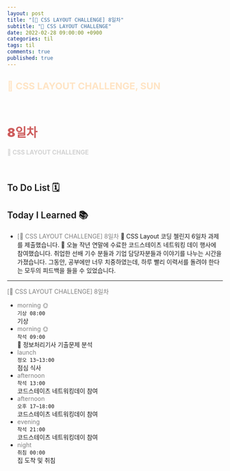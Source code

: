 ```yaml
---
layout: post
title: "[👑 CSS LAYOUT CHALLENGE] 8일차"
subtitle: "👑 CSS LAYOUT CHALLENGE"
date: 2022-02-28 09:00:00 +0900
categories: til
tags: til
comments: true
published: true
---
```


## <span style="color:Bisque;font-size: 22px">👑 CSS LAYOUT CHALLENGE, SUN</span>

<br />

# **<span style="font-weight:900;color:indianred">8일차</span>**

**<span style="color:lightgray">👑 CSS LAYOUT CHALLENGE</span>**

<br />

## <span style="font-weight:600">To Do List</span> 🗓

## <span style="font-weight:600">Today I Learned</span> 📚

- <span style="color:gray">[👑 CSS LAYOUT CHALLENGE] 8일차</span>
  👑 CSS Layout 코딩 첼린지 6일차 과제를 제출했습니다.
  💬 오늘 작년 연말에 수료한 코드스테이츠 네트워킹 데이 행사에 참여했습니다. 취업한 선배 기수 분들과 기업 담당자분들과 이야기를 나누는 시간을 가졌습니다. 그동안, 공부에만 너무 치중하였는데, 하루 빨리 이력서를 돌려야 한다는 모두의 피드백을 들을 수 있었습니다.

---

<span style="color:gray">[👑 CSS LAYOUT CHALLENGE] 8일차</span>

- <span style="color:gray">morning 🌞</span> <br>
  `기상 08:00` <br>
  기상
- <span style="color:gray">morning 🌞</span> <br>
  `착석 09:00` <br>
  📖 정보처리기사 기출문제 분석
- <span style="color:gray">launch</span> <br>
  `정오 13~13:00`<br>
  점심 식사
- <span style="color:gray">afternoon</span> <br>
  `착석 13:00`<br>
  코드스테이츠 네트워킹데이 참여
- <span style="color:gray">afternoon</span> <br>
  `오후 17~18:00`<br>
  코드스테이츠 네트워킹데이 참여
- <span style="color:gray">evening</span> <br>
  `착석 21:00`<br>
  코드스테이츠 네트워킹데이 참여
- <span style="color:gray">night</span> <br>
  `취침 00:00`<br>
  집 도착 및 취침
